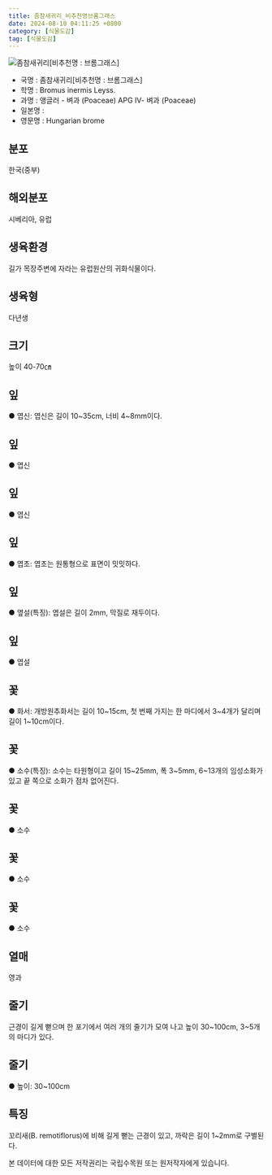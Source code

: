 ```yaml
---
title: 좀참새귀리_비추천명브롬그래스
date: 2024-08-10 04:11:25 +0800
category: [식물도감]
tag: [식물도감]
---
```




![좀참새귀리[비추천명 : 브롬그래스]](/fileUpload/plants/basic/Gramineae/Bromus/405/405_20160726152202959files_th2.jpg)
- 국명 : 좀참새귀리[비추천명 : 브롬그래스]
- 학명 : Bromus inermis Leyss.
- 과명 : 앵글러 - 벼과 (Poaceae) APG Ⅳ- 벼과 (Poaceae)
- 일본명 : 
- 영문명 : Hungarian brome


## 분포
한국(중부)
## 해외분포
시베리아, 유럽
## 생육환경
길가 목장주변에 자라는 유럽원산의 귀화식물이다.
## 생육형
다년생
## 크기
높이 40-70㎝
## 잎
● 엽신: 엽신은 길이 10~35cm, 너비 4~8mm이다.
## 잎
● 엽신
## 잎
● 엽신
## 잎
● 엽초: 엽초는 원통형으로 표면이 밋밋하다.
## 잎
● 옆설(특징): 엽설은 길이 2mm, 막질로 재두이다.
## 잎
● 엽설
## 꽃
● 화서: 개방원추화서는 길이 10~15cm, 첫 번째 가지는 한 마디에서 3~4개가 달리며 길이 1~10cm이다.
## 꽃
● 소수(특징): 소수는 타원형이고 길이 15~25mm, 폭 3~5mm, 6~13개의 임성소화가 있고 끝 쪽으로 소화가 점차 없어진다.
## 꽃
● 소수
## 꽃
● 소수
## 꽃
● 소수
## 열매
영과
## 줄기
근경이 길게 뻗으며 한 포기에서 여러 개의 줄기가 모여 나고 높이 30~100cm, 3~5개의 마디가 있다.
## 줄기
● 높이: 30~100cm
## 특징
꼬리새(B. remotiflorus)에 비해 길게 뻗는 근경이 있고, 까락은 길이 1~2mm로 구별된다.






본 데이터에 대한 모든 저작권리는 국립수목원 또는 원저작자에게 있습니다.
